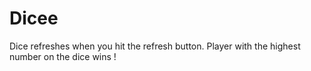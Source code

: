 # Dicee
Dice refreshes when you hit the refresh button. Player with the highest number on the dice wins !
